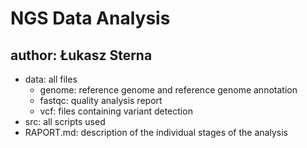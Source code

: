 # NGS Data Analysis

## author: Łukasz Sterna

- data: all files
  - genome: reference genome and reference genome annotation
  - fastqc: quality analysis report
  - vcf: files containing variant detection
- src: all scripts used
- RAPORT.md: description of the individual stages of the analysis

